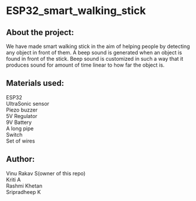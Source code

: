 # ESP32_smart_walking_stick
  
## About the project:
  We have made smart walking stick in the aim of helping people by detecting any object in front of them. 
  A beep sound is generated when an object is found in front of the stick. Beep sound is customized in such a way that it
  produces sound for amount of time linear to how far the object is. 
  
## Materials used:
  ESP32<br>
  UltraSonic sensor<br>
  Piezo buzzer<br>
  5V Regulator<br>
  9V Battery<br>
  A long pipe<br>
  Switch<br>
  Set of wires<br>
  
## Author:
  Vinu Rakav S(owner of this repo)<br>
  Kriti A<br>
  Rashmi Khetan<br>
  Sripradheep K<br>
